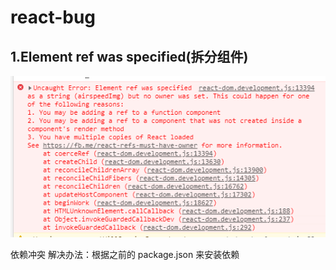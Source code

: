 # react-bug

## 1.Element ref was specified(拆分组件)

![](img/react-ref.png)

依赖冲突
解决办法：根据之前的 package.json 来安装依赖
